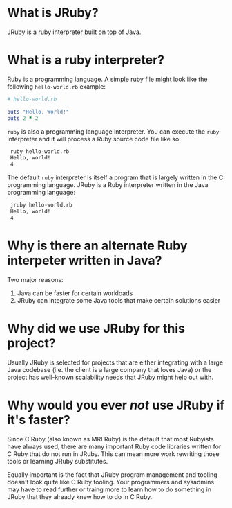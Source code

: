 # What is JRuby?

JRuby is a ruby interpreter built on top of Java.

# What is a ruby interpreter?

Ruby is a programming language.  A simple ruby file might look like the following `hello-world.rb` example:

```rb
# hello-world.rb

puts "Hello, World!"
puts 2 * 2
```

`ruby` is also a programming language interpreter. You can execute the `ruby` interpreter and it will process a Ruby source code file like so:

```sh
 ruby hello-world.rb
 Hello, world!
 4
```

The default `ruby` interpreter is itself a program that is largely written in the C programming language.
JRuby is a Ruby interpreter written in the Java programming language:

```sh
 jruby hello-world.rb
 Hello, world!
 4
```

# Why is there an alternate Ruby interpeter written in Java?

Two major reasons:

1) Java can be faster for certain workloads
2) JRuby can integrate some Java tools that make certain solutions easier

# Why did we use JRuby for this project?

Usually JRuby is selected for projects that are either integrating with a large Java codebase (i.e. the client is a large company that loves Java) or the project has well-known scalability needs that JRuby might help out with.

# Why would you ever *not* use JRuby if it's faster?

Since C Ruby (also known as MRI Ruby) is the default that most Rubyists have always used, there are many important Ruby code libraries written for C Ruby that do not run in JRuby.  This can mean more work rewriting those tools or learning JRuby substitutes.

Equally important is the fact that JRuby program management and tooling doesn't look quite like C Ruby tooling.  Your programmers and sysadmins may have to read further or traing more to learn how to do something in JRuby that they already knew how to do in C Ruby.
